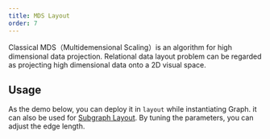 ```yaml
---
title: MDS Layout
order: 7
---
```


Classical MDS（Multidemensional Scaling）is an algorithm for high dimensional data projection. Relational data layout problem can be regarded as projecting high dimensional data onto a 2D visual space.

## Usage

As the demo below, you can deploy it in `layout` while instantiating Graph. it can also be used for [Subgraph Layout](/en/docs/manual/middle/layout/sub-layout). By tuning the parameters, you can adjust the edge length.
